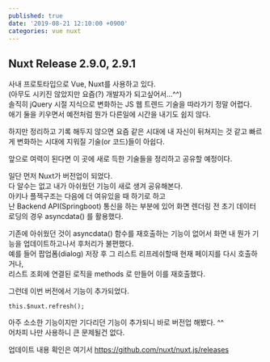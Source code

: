 ```yaml
---
published: true
date: '2019-08-21 12:10:00 +0900'
categories: vue nuxt
---
```

## Nuxt Release 2.9.0, 2.9.1

사내 프로토타입으로 Vue, Nuxt를 사용하고 있다.  
(아무도 시키진 않았지만 요즘(?) 개발자가 되고싶어서...^^)  
솔직히 jQuery 시절 지식으로 변화하는 JS 웹 트렌드 기술을 따라가기 정말 어렵다.  
애기 둘을 키우면서 예전처럼 뭔가 다른일에 시간을 내기도 쉽지 않다.  

하지만 정리하고 기록 해두지 않으면 요즘 같은 시대에 내 자신이 뒤쳐지는 것 같고 
빠르게 변화하는 시대에 지워질 기술(or 코드)들이 아쉽다.  

앞으로 여력이 된다면 이 곳에 새로 득한 기술들을 정리하고 공유할 예정이다.  
  
일단 먼저 Nuxt가 버전업이 되었다.  
다 알수는 없고 내가 아쉬웠던 기능이 새로 생겨 공유해본다.  
아키나 플젝구조는 다음에 더 여유있을 때 하기로 하고  
난 Backend API(Springboot) 통신을 하는 부분에 있어 화면 렌더링 전 초기 데이터 로딩의 경우 asyncdata() 를 활용했다.  

기존에 아쉬웠던 것이 asyncdata() 함수를 재호출하는 기능이 없어서 화면 내 뭔가 기능을 업데이트하고나서 후처리가 불편했다.  
예를 들어 팝업폼(dialog) 저장 후 그 리스트 리프레쉬할때 현재 페이지를 다시 호출하거나,  
리스트 조회에 연결된 로직을 methods 로 만들어 이를 재호출했다.
  
그런데 이번 버전에서 기능이 추가되었다.  
  
`this.$nuxt.refresh();`  
  
아주 소소한 기능이지만 기다리던 기능이 추가되니 바로 버전업 해봤다. ^^  
어차피 나만 사용하니 큰 문제될건 없다.  
  
업데이트 내용 확인은 여기서 https://github.com/nuxt/nuxt.js/releases
